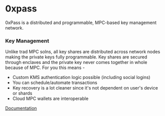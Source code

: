 # 0xpass
0xPass is a distributed and programmable, MPC-based key management network. 

### Key Management
Unlike trad MPC solns, all key shares are distributed across network nodes making the private keys fully programmable. Key shares are secured through enclaves and the private key never comes together in whole because of MPC.
For you this means - 

- Custom KMS authentication logic possible (including social logins)
- You can schedule/automate transactions
- Key recovery is a lot cleaner since it's not dependent on user's device or shards
- Cloud MPC wallets are interoperable

[Documentation](https://docs.0xpass.io/)

